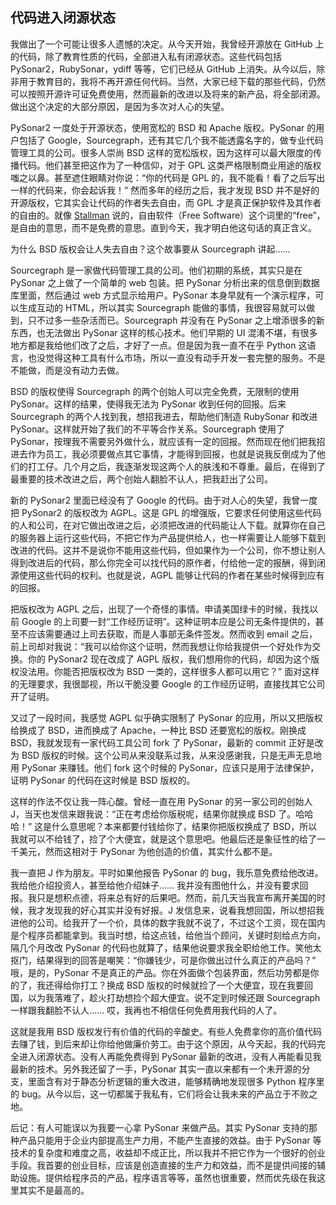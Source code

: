 ## 代码进入闭源状态

我做出了一个可能让很多人遗憾的决定。从今天开始，我曾经开源放在 GitHub 上的代码，除了教育性质的代码，全部进入私有闭源状态。这些代码包括 PySonar2，RubySonar，ydiff 等等，它们已经从 GitHub 上消失。从今以后，除非用于教育目的，我将不再开源任何代码。当然，大家已经下载的那些代码，仍然可以按照开源许可证免费使用，然而最新的改进以及将来的新产品，将全部闭源。做出这个决定的大部分原因，是因为多次对人心的失望。

PySonar2 一度处于开源状态，使用宽松的 BSD 和 Apache 版权。PySonar 的用户包括了 Google，Sourcegraph，还有其它几个我不能透露名字的，做专业代码管理工具的公司。很多人崇尚 BSD 这样的宽松版权，因为这样可以最大限度的传播代码。他们甚至把这作为了一种信仰，对于 GPL 这类严格限制商业用途的版权嗤之以鼻。甚至遮住眼睛对你说：“你的代码是 GPL 的，我不能看！看了之后写出一样的代码来，你会起诉我！” 然而多年的经历之后，我才发现 BSD 并不是好的开源版权，它其实会让代码的作者失去自由，而 GPL 才是真正保护软件及其作者的自由的。就像 [Stallman](https://en.wikipedia.org/wiki/Richard_Stallman) 说的，自由软件（Free Software）这个词里的“free”，是自由的意思，而不是免费的意思。直到今天，我才明白他这句话的真正含义。

为什么 BSD 版权会让人失去自由？这个故事要从 Sourcegraph 讲起……

Sourcegraph 是一家做代码管理工具的公司。他们初期的系统，其实只是在 PySonar 之上做了一个简单的 web 包装。把 PySonar 分析出来的信息倒到数据库里面，然后通过 web 方式显示给用户。PySonar 本身早就有一个演示程序，可以生成互动的 HTML，所以其实 Sourcegraph 能做的事情，我很容易就可以做到，只不过多一些杂活而已。Sourcegraph 并没有在 PySonar 之上增添很多的新东西，也无法做出 PySonar 这样的核心技术。他们早期的 UI 混淆不堪，有很多地方都是我给他们改了之后，才好了一点。但是因为我一直不在乎 Python 这语言，也没觉得这种工具有什么市场，所以一直没有动手开发一套完整的服务。不是不能做，而是没有动力去做。

BSD 的版权使得 Sourcegraph 的两个创始人可以完全免费，无限制的使用 PySonar。这样的结果，使得我无法为 PySonar 收到任何的回报。后来 Sourcegraph 的两个人找到我，想招我进去，帮助他们制造 RubySonar 和改进 PySonar。这样就开始了我们的不平等合作关系。Sourcegraph 使用了 PySonar，按理我不需要另外做什么，就应该有一定的回报。然而现在他们把我招进去作为员工，我必须要做点其它事情，才能得到回报，也就是说我反倒成为了他们的打工仔。几个月之后，我逐渐发现这两个人的肤浅和不尊重。最后，在得到了最重要的技术改进之后，两个创始人翻脸不认人，把我赶出了公司。

新的 PySonar2 里面已经没有了 Google 的代码。由于对人心的失望，我曾一度把 PySonar2 的版权改为 AGPL。这是 GPL 的增强版，它要求任何使用这些代码的人和公司，在对它做出改进之后，必须把改进的代码能让人下载。就算你在自己的服务器上运行这些代码，不把它作为产品提供给人，也一样需要让人能够下载到改进的代码。这并不是说你不能用这些代码，但如果作为一个公司，你不想让别人得到改进后的代码，那么你完全可以找代码的原作者，付给他一定的报酬，得到闭源使用这些代码的权利。也就是说，AGPL 能够让代码的作者在某些时候得到应有的回报。

把版权改为 AGPL 之后，出现了一个奇怪的事情。申请美国绿卡的时候，我找以前 Google 的上司要一封“工作经历证明”。这种证明本应是公司无条件提供的，甚至不应该需要通过上司去获取，而是人事部无条件签发。然而收到 email 之后，前上司却对我说：“我可以给你这个证明，然而我想让你给我提供一个好处作为交换。你的 PySonar2 现在改成了 AGPL 版权，我们想用你的代码，却因为这个版权没法用。你能否把版权改为 BSD 一类的，这样很多人都可以用它？” 面对这样的无理要求，我很鄙视，所以干脆没要 Google 的工作经历证明，直接找其它公司开了证明。

又过了一段时间，我感觉 AGPL 似乎确实限制了 PySonar 的应用，所以又把版权给换成了 BSD，进而换成了 Apache，一种比 BSD 还要宽松的版权。刚换成 BSD，我就发现有一家代码工具公司 fork 了 PySonar，最新的 commit 正好是改为 BSD 版权的时候。这个公司从来没联系过我，从来没感谢我，只是无声无息地用 PySonar 来赚钱。他们 fork 这个时候的 PySonar，应该只是用于法律保护，证明 PySonar 的代码在这时候是 BSD 版权的。

这样的作法不仅让我一阵心酸。曾经一直在用 PySonar 的另一家公司的创始人 J，当天也发信来跟我说：“正在考虑给你版税呢，结果你就换成 BSD 了。哈哈哈！” 这是什么意思呢？本来都要付钱给你了，结果你把版权换成了 BSD，所以我就可以不给钱了，捡了个大便宜，就是这个意思吧。他最后还是象征性的给了一千美元，然而这相对于 PySonar 为他创造的价值，其实什么都不是。

我一直把 J 作为朋友。平时如果他报告 PySonar 的 bug，我乐意免费给他改进。我给他介绍投资人，甚至给他介绍妹子…… 我并没有图他什么，并没有要求回报。我只是想积点德，将来总有好的后果吧。然而，前几天当我宣布离开美国的时候，我才发现我的好心其实并没有好报。J 发信息来，说看我想回国，所以想招我进他的公司。给我开了一个价，具体的数字我就不说了，不过这个工资，现在国内是个程序员都能拿到。我当时想，给这点钱，给他当个顾问，关键时刻给点方向，隔几个月改改 PySonar 的代码也就算了，结果他说要求我全职给他工作。笑他太抠门，结果得到的回答是嘲笑：“你嫌钱少，可是你做出过什么真正的产品吗？” 哦，是的，PySonar 不是真正的产品。你在外面做个包装界面，然后功劳都是你的了，我还得给你打工？换成 BSD 版权的时候就捡了一个大便宜，现在我要回国，以为我落难了，趁火打劫想捡个超大便宜。说不定到时候还跟 Sourcegraph 一样跟我翻脸不认人…… 哎，我再也不相信任何免费用我代码的人了。

这就是我用 BSD 版权发行有价值的代码的辛酸史。有些人免费拿你的高价值代码去赚了钱，到后来却让你给他做廉价劳工。由于这个原因，从今天起，我的代码完全进入闭源状态。没有人再能免费得到 PySonar 最新的改进，没有人再能看见我最新的技术。另外我还留了一手，PySonar 其实一直以来都有一个未开源的分支，里面含有对于静态分析逻辑的重大改进，能够精确地发现很多 Python 程序里的 bug。从今以后，这一切都属于我私有，它们将会让我未来的产品立于不败之地。

后记：有人可能误以为我要一心拿 PySonar 来做产品。其实 PySonar 支持的那种产品只能用于企业内部提高生产力用，不能产生直接的效益。由于 PySonar 等技术的复杂度和难度之高，收益却不成正比，所以我并不把它作为一个很好的创业手段。我首要的创业目标，应该是创造直接的生产力和效益，而不是提供间接的辅助设施。提供给程序员的产品，程序语言等等，虽然也很重要，然而优先级在我这里其实不是最高的。
